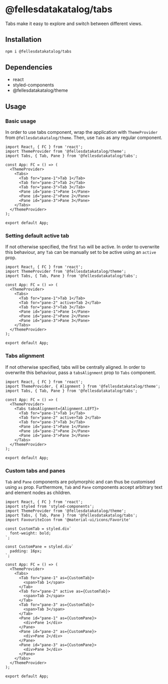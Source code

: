 # @fellesdatakatalog/tabs

Tabs make it easy to explore and switch between different views.

## Installation

```bash
npm i @fellesdatakatalog/tabs
```

## Dependencies

- react
- styled-components
- @fellesdatakatalog/theme

## Usage

### Basic usage

In order to use tabs component, wrap the application with `ThemeProvider` from `@fellesdatakatalog/theme`. Then, use `Tabs` as any regular component.

```tsx
import React, { FC } from 'react';
import ThemeProvider from '@fellesdatakatalog/theme';
import Tabs, { Tab, Pane } from '@fellesdatakatalog/tabs';

const App: FC = () => (
  <ThemeProvider>
    <Tabs>
      <Tab for="pane-1">Tab 1</Tab>
      <Tab for="pane-2">Tab 2</Tab>
      <Tab for="pane-3">Tab 3</Tab>
      <Pane id="pane-1">Pane 1</Pane>
      <Pane id="pane-2">Pane 2</Pane>
      <Pane id="pane-3">Pane 3</Pane>
    </Tabs>
  </ThemeProvider>
);

export default App;
```

### Setting default active tab

If not otherwise specified, the first `Tab` will be active. In order to overwrite this behaviour, any `Tab` can be manually set to be active using an `active` prop.

```tsx
import React, { FC } from 'react';
import ThemeProvider from '@fellesdatakatalog/theme';
import Tabs, { Tab, Pane } from '@fellesdatakatalog/tabs';

const App: FC = () => (
  <ThemeProvider>
    <Tabs>
      <Tab for="pane-1">Tab 1</Tab>
      <Tab for="pane-2" active>Tab 2</Tab>
      <Tab for="pane-3">Tab 3</Tab>
      <Pane id="pane-1">Pane 1</Pane>
      <Pane id="pane-2">Pane 2</Pane>
      <Pane id="pane-3">Pane 3</Pane>
    </Tabs>
  </ThemeProvider>
);

export default App;
```

### Tabs alignment

If not otherwise specified, tabs will be centrally aligned. In order to overwrite this behaviour, pass a `tabsAlignment` prop to `Tabs` component.

```tsx
import React, { FC } from 'react';
import ThemeProvider, { Alignment } from '@fellesdatakatalog/theme';
import Tabs, { Tab, Pane } from '@fellesdatakatalog/tabs';

const App: FC = () => (
  <ThemeProvider>
    <Tabs tabsAlignment={Alignment.LEFT}>
      <Tab for="pane-1">Tab 1</Tab>
      <Tab for="pane-2" active>Tab 2</Tab>
      <Tab for="pane-3">Tab 3</Tab>
      <Pane id="pane-1">Pane 1</Pane>
      <Pane id="pane-2">Pane 2</Pane>
      <Pane id="pane-3">Pane 3</Pane>
    </Tabs>
  </ThemeProvider>
);

export default App;
```

### Custom tabs and panes

`Tab` and `Pane` components are polymorphic and can thus be customised using `as` prop. Furthermore, `Tab` and `Pane` components accept arbitrary text and element nodes as children.

```tsx
import React, { FC } from 'react';
import styled from 'styled-components';
import ThemeProvider from '@fellesdatakatalog/theme';
import Tabs, { Tab, Pane } from '@fellesdatakatalog/tabs';
import FavouriteIcon from '@material-ui/icons/Favorite'

const CustomTab = styled.div`
  font-weight: bold;
`;

const CustomPane = styled.div`
  padding: 16px;
`;

const App: FC = () => (
  <ThemeProvider>
    <Tabs>
      <Tab for="pane-1" as={CustomTab}>
        <span>Tab 1</span>
      </Tab>
      <Tab for="pane-2" active as={CustomTab}>
        <span>Tab 2</span>
      </Tab>
      <Tab for="pane-3" as={CustomTab}>
        <span>Tab 3</span>
      </Tab>
      <Pane id="pane-1" as={CustomPane}>
        <div>Pane 1</div>
      </Pane>
      <Pane id="pane-2" as={CustomPane}>
        <div>Pane 2</div>
      </Pane>
      <Pane id="pane-3" as={CustomPane}>
        <div>Pane 3</div>
      </Pane>
    </Tabs>
  </ThemeProvider>
);

export default App;
```
